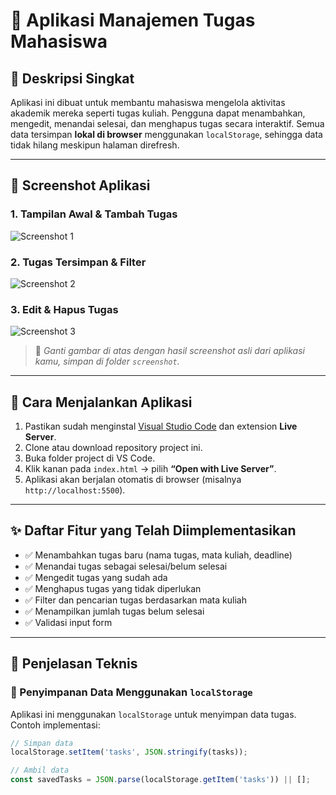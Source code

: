 # 📝 Aplikasi Manajemen Tugas Mahasiswa

## 📌 Deskripsi Singkat  
Aplikasi ini dibuat untuk membantu mahasiswa mengelola aktivitas akademik mereka seperti tugas kuliah. Pengguna dapat menambahkan, mengedit, menandai selesai, dan menghapus tugas secara interaktif. Semua data tersimpan **lokal di browser** menggunakan `localStorage`, sehingga data tidak hilang meskipun halaman direfresh.

---

## 📸 Screenshot Aplikasi

### 1. Tampilan Awal & Tambah Tugas
![Screenshot 1](./screenshot/tambah_tugas.png)

### 2. Tugas Tersimpan & Filter
![Screenshot 2](./screenshot/filter_tugas.png)

### 3. Edit & Hapus Tugas
![Screenshot 3](./screenshot/edit_hapus.png)

> 📌 *Ganti gambar di atas dengan hasil screenshot asli dari aplikasi kamu, simpan di folder `screenshot`.*

---

## 🧭 Cara Menjalankan Aplikasi

1. Pastikan sudah menginstal [Visual Studio Code](https://code.visualstudio.com/) dan extension **Live Server**.  
2. Clone atau download repository project ini.  
3. Buka folder project di VS Code.  
4. Klik kanan pada `index.html` → pilih **“Open with Live Server”**.  
5. Aplikasi akan berjalan otomatis di browser (misalnya `http://localhost:5500`).

---

## ✨ Daftar Fitur yang Telah Diimplementasikan

- ✅ Menambahkan tugas baru (nama tugas, mata kuliah, deadline)  
- ✅ Menandai tugas sebagai selesai/belum selesai  
- ✅ Mengedit tugas yang sudah ada  
- ✅ Menghapus tugas yang tidak diperlukan  
- ✅ Filter dan pencarian tugas berdasarkan mata kuliah  
- ✅ Menampilkan jumlah tugas belum selesai  
- ✅ Validasi input form

---

## 🧠 Penjelasan Teknis

### 📂 Penyimpanan Data Menggunakan `localStorage`
Aplikasi ini menggunakan `localStorage` untuk menyimpan data tugas.  
Contoh implementasi:
```javascript
// Simpan data
localStorage.setItem('tasks', JSON.stringify(tasks));

// Ambil data
const savedTasks = JSON.parse(localStorage.getItem('tasks')) || [];
